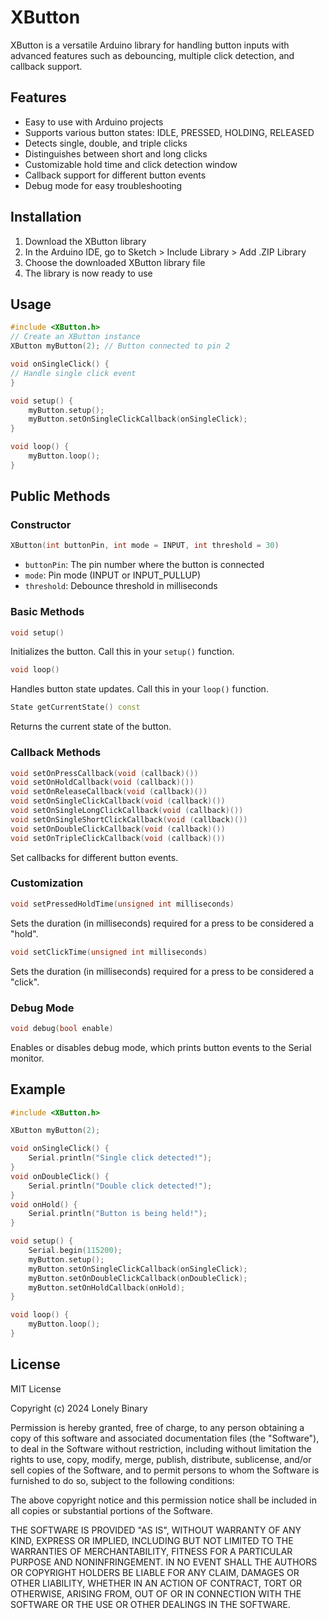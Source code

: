 # XButton

XButton is a versatile Arduino library for handling button inputs with advanced features such as debouncing, multiple click detection, and callback support.

## Features

- Easy to use with Arduino projects
- Supports various button states: IDLE, PRESSED, HOLDING, RELEASED
- Detects single, double, and triple clicks
- Distinguishes between short and long clicks
- Customizable hold time and click detection window
- Callback support for different button events
- Debug mode for easy troubleshooting

## Installation

1. Download the XButton library
2. In the Arduino IDE, go to Sketch > Include Library > Add .ZIP Library
3. Choose the downloaded XButton library file
4. The library is now ready to use

## Usage

```cpp
#include <XButton.h>
// Create an XButton instance
XButton myButton(2); // Button connected to pin 2

void onSingleClick() {
// Handle single click event
}

void setup() {
    myButton.setup();
    myButton.setOnSingleClickCallback(onSingleClick);
}

void loop() {
    myButton.loop();
}
```

## Public Methods

### Constructor



```cpp
XButton(int buttonPin, int mode = INPUT, int threshold = 30)
```

- `buttonPin`: The pin number where the button is connected
- `mode`: Pin mode (INPUT or INPUT_PULLUP)
- `threshold`: Debounce threshold in milliseconds

### Basic Methods

```cpp
void setup()
```
Initializes the button. Call this in your `setup()` function.

```cpp
void loop()
```

Handles button state updates. Call this in your `loop()` function.


```cpp
State getCurrentState() const
```

Returns the current state of the button.

### Callback Methods

```cpp
void setOnPressCallback(void (callback)())
void setOnHoldCallback(void (callback)())
void setOnReleaseCallback(void (callback)())
void setOnSingleClickCallback(void (callback)())
void setOnSingleLongClickCallback(void (callback)())
void setOnSingleShortClickCallback(void (callback)())
void setOnDoubleClickCallback(void (callback)())
void setOnTripleClickCallback(void (callback)())
```

Set callbacks for different button events.

### Customization

```cpp
void setPressedHoldTime(unsigned int milliseconds)
```

Sets the duration (in milliseconds) required for a press to be considered a "hold".

```cpp
void setClickTime(unsigned int milliseconds)
```

Sets the duration (in milliseconds) required for a press to be considered a "click".

### Debug Mode

```cpp
void debug(bool enable)
```

Enables or disables debug mode, which prints button events to the Serial monitor.

## Example

```cpp
#include <XButton.h>

XButton myButton(2);

void onSingleClick() {
    Serial.println("Single click detected!");
}
void onDoubleClick() {
    Serial.println("Double click detected!");
}
void onHold() {
    Serial.println("Button is being held!");
}

void setup() {
    Serial.begin(115200);
    myButton.setup();
    myButton.setOnSingleClickCallback(onSingleClick);
    myButton.setOnDoubleClickCallback(onDoubleClick);
    myButton.setOnHoldCallback(onHold);
}

void loop() {
    myButton.loop();
}


```

## License

MIT License

Copyright (c) 2024 Lonely Binary

Permission is hereby granted, free of charge, to any person obtaining a copy
of this software and associated documentation files (the "Software"), to deal
in the Software without restriction, including without limitation the rights
to use, copy, modify, merge, publish, distribute, sublicense, and/or sell
copies of the Software, and to permit persons to whom the Software is
furnished to do so, subject to the following conditions:

The above copyright notice and this permission notice shall be included in all
copies or substantial portions of the Software.

THE SOFTWARE IS PROVIDED "AS IS", WITHOUT WARRANTY OF ANY KIND, EXPRESS OR
IMPLIED, INCLUDING BUT NOT LIMITED TO THE WARRANTIES OF MERCHANTABILITY,
FITNESS FOR A PARTICULAR PURPOSE AND NONINFRINGEMENT. IN NO EVENT SHALL THE
AUTHORS OR COPYRIGHT HOLDERS BE LIABLE FOR ANY CLAIM, DAMAGES OR OTHER
LIABILITY, WHETHER IN AN ACTION OF CONTRACT, TORT OR OTHERWISE, ARISING FROM,
OUT OF OR IN CONNECTION WITH THE SOFTWARE OR THE USE OR OTHER DEALINGS IN THE
SOFTWARE.
